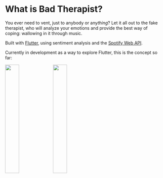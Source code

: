 # What is Bad Therapist?
You ever need to vent, just to anybody or any*thing*?
Let it all out to the fake therapist, who will analyze your emotions and provide the best way of coping: wallowing in it through music.

Built with [Flutter](https://flutter.dev/), using sentiment analysis and the [Spotify Web API](https://developer.spotify.com/documentation/web-api/).

Currently in development as a way to explore Flutter, this is the concept so far:

<img src="https://user-images.githubusercontent.com/30613206/149409983-865bc246-d78e-4008-b5f1-d54ba60b5cce.png" width="30%">        <img src="https://user-images.githubusercontent.com/30613206/149409707-9f35cca4-64d1-4b2d-8b84-470d57f586cf.png" width="30%"> 
